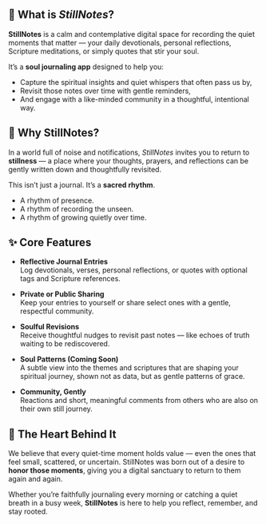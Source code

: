 ## 📖 What is *StillNotes*?

**StillNotes** is a calm and contemplative digital space for recording the quiet moments that matter — your daily devotionals, personal reflections, Scripture meditations, or simply quotes that stir your soul.

It’s a **soul journaling app** designed to help you:
- Capture the spiritual insights and quiet whispers that often pass us by,
- Revisit those notes over time with gentle reminders,
- And engage with a like-minded community in a thoughtful, intentional way.


## 🌿 Why StillNotes?

In a world full of noise and notifications, *StillNotes* invites you to return to **stillness** — a place where your thoughts, prayers, and reflections can be gently written down and thoughtfully revisited.

This isn’t just a journal.
It’s a **sacred rhythm**.

- A rhythm of presence.
- A rhythm of recording the unseen.
- A rhythm of growing quietly over time.


## ✨ Core Features

- **Reflective Journal Entries**  
  Log devotionals, verses, personal reflections, or quotes with optional tags and Scripture references.

- **Private or Public Sharing**  
  Keep your entries to yourself or share select ones with a gentle, respectful community.

- **Soulful Revisions**  
  Receive thoughtful nudges to revisit past notes — like echoes of truth waiting to be rediscovered.

- **Soul Patterns (Coming Soon)**  
  A subtle view into the themes and scriptures that are shaping your spiritual journey, shown not as data, but as gentle patterns of grace.

- **Community, Gently**  
  Reactions and short, meaningful comments from others who are also on their own still journey.


## 🧭 The Heart Behind It

We believe that every quiet-time moment holds value — even the ones that feel small, scattered, or uncertain. StillNotes was born out of a desire to **honor those moments**, giving you a digital sanctuary to return to them again and again.

Whether you’re faithfully journaling every morning or catching a quiet breath in a busy week, **StillNotes** is here to help you reflect, remember, and stay rooted.
